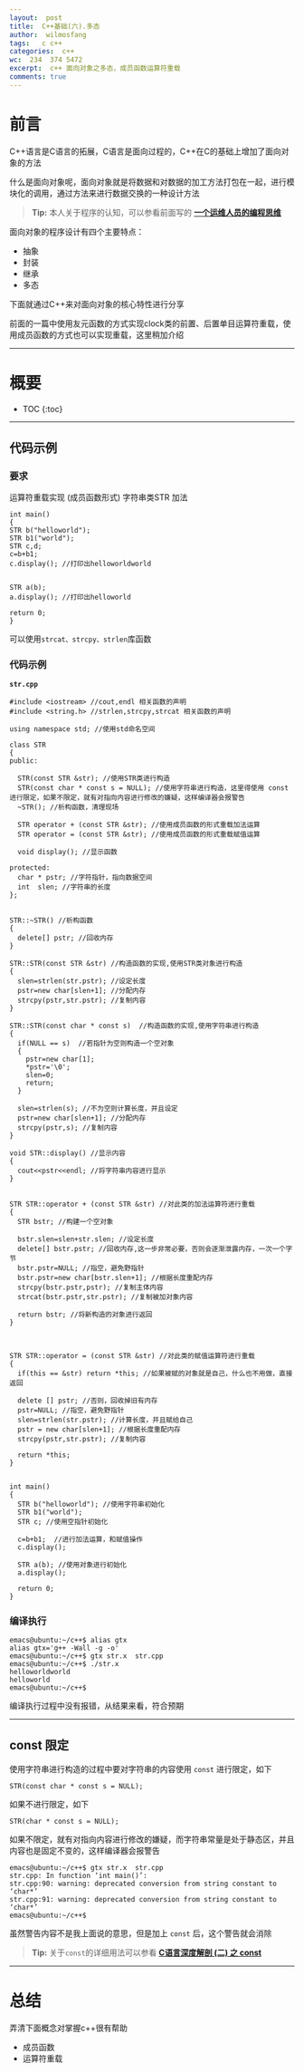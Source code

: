 ```yaml
---
layout:  post
title:  C++基础(六).多态
author:  wilmosfang
tags:   c c++
categories:  c++
wc:  234  374 5472 
excerpt:  c++ 面向对象之多态，成员函数运算符重载
comments: true
---
```



# 前言

C++语言是C语言的拓展，C语言是面向过程的，C++在C的基础上增加了面向对象的方法

什么是面向对象呢，面向对象就是将数据和对数据的加工方法打包在一起，进行模块化的调用，通过方法来进行数据交换的一种设计方法

> **Tip:** 本人关于程序的认知，可以参看前面写的 **[一个运维人员的编程思维][programming]**

面向对象的程序设计有四个主要特点：

* 抽象
* 封装
* 继承
* 多态

下面就通过C++来对面向对象的核心特性进行分享

前面的一篇中使用友元函数的方式实现clock类的前置、后置单目运算符重载，使用成员函数的方式也可以实现重载，这里稍加介绍

---



# 概要

* TOC
{:toc}

---


## 代码示例

### 要求

运算符重载实现 (成员函数形式)  字符串类STR 加法

~~~
int main()
{
STR b("helloworld");
STR b1("world");
STR c,d;
c=b+b1;
c.display(); //打印出helloworldworld

         
STR a(b);
a.display(); //打印出helloworld

return 0;
}
~~~

可以使用`strcat、strcpy、strlen`库函数


### 代码示例

**`str.cpp`**

~~~
#include <iostream> //cout,endl 相关函数的声明
#include <string.h> //strlen,strcpy,strcat 相关函数的声明

using namespace std; //使用std命名空间

class STR
{
public:

  STR(const STR &str); //使用STR类进行构造
  STR(const char * const s = NULL); //使用字符串进行构造，这里得使用 const 进行限定，如果不限定，就有对指向内容进行修改的嫌疑，这样编译器会报警告
  ~STR(); //析构函数，清理现场

  STR operator + (const STR &str); //使用成员函数的形式重载加法运算
  STR operator = (const STR &str); //使用成员函数的形式重载赋值运算

  void display(); //显示函数

protected:
  char * pstr; //字符指针，指向数据空间
  int  slen; //字符串的长度
};


STR::~STR() //析构函数
{
  delete[] pstr; //回收内存
}

STR::STR(const STR &str) //构造函数的实现,使用STR类对象进行构造
{
  slen=strlen(str.pstr); //设定长度
  pstr=new char[slen+1]; //分配内存
  strcpy(pstr,str.pstr); //复制内容
}

STR::STR(const char * const s)  //构造函数的实现,使用字符串进行构造
{
  if(NULL == s)  //若指针为空则构造一个空对象
  {
    pstr=new char[1];
    *pstr='\0';
    slen=0;
    return;
  }

  slen=strlen(s); //不为空则计算长度，并且设定
  pstr=new char[slen+1]; //分配内存
  strcpy(pstr,s); //复制内容
}

void STR::display() //显示内容
{
  cout<<pstr<<endl; //将字符串内容进行显示
}


STR STR::operator + (const STR &str) //对此类的加法运算符进行重载
{
  STR bstr; //构建一个空对象

  bstr.slen=slen+str.slen; //设定长度
  delete[] bstr.pstr; //回收内存,这一步非常必要，否则会逐渐泄露内存，一次一个字节
  bstr.pstr=NULL; //指空，避免野指针
  bstr.pstr=new char[bstr.slen+1]; //根据长度重配内存
  strcpy(bstr.pstr,pstr); //复制主体内容
  strcat(bstr.pstr,str.pstr); //复制被加对象内容

  return bstr; //将新构造的对象进行返回
}



STR STR::operator = (const STR &str) //对此类的赋值运算符进行重载
{
  if(this == &str) return *this; //如果被赋的对象就是自己，什么也不用做，直接返回
  
  delete [] pstr; //否则，回收掉旧有内存
  pstr=NULL; //指空，避免野指针
  slen=strlen(str.pstr); //计算长度，并且赋给自己
  pstr = new char[slen+1]; //根据长度重配内存
  strcpy(pstr,str.pstr); //复制内容
  
  return *this;
}


int main()
{
  STR b("helloworld"); //使用字符串初始化
  STR b1("world"); 
  STR c; //使用空指针初始化

  c=b+b1;  //进行加法运算，和赋值操作
  c.display(); 
  
  STR a(b); //使用对象进行初始化
  a.display(); 

  return 0;
}
~~~

### 编译执行

~~~
emacs@ubuntu:~/c++$ alias gtx
alias gtx='g++ -Wall -g -o'
emacs@ubuntu:~/c++$ gtx str.x  str.cpp
emacs@ubuntu:~/c++$ ./str.x 
helloworldworld
helloworld
emacs@ubuntu:~/c++$
~~~

编译执行过程中没有报错，从结果来看，符合预期


---

## const 限定

使用字符串进行构造的过程中要对字符串的内容使用 `const` 进行限定，如下

~~~
STR(const char * const s = NULL); 
~~~

如果不进行限定，如下

~~~
STR(char * const s = NULL); 
~~~

如果不限定，就有对指向内容进行修改的嫌疑，而字符串常量是处于静态区，并且内容也是固定不变的，这样编译器会报警告

~~~
emacs@ubuntu:~/c++$ gtx str.x  str.cpp
str.cpp: In function ‘int main()’:
str.cpp:90: warning: deprecated conversion from string constant to ‘char*’
str.cpp:91: warning: deprecated conversion from string constant to ‘char*’
emacs@ubuntu:~/c++$ 
~~~

虽然警告内容不是我上面说的意思，但是加上 `const` 后，这个警告就会消除


> **Tip:** 关于`const`的详细用法可以参看  **[C语言深度解剖 (二) 之 const][const]**

---

# 总结

弄清下面概念对掌握c++很有帮助

* 成员函数
* 运算符重载

[programming]:http://soft.dog/2016/04/07/thinking-of-programming/
[const]:http://soft.dog/2016/11/30/c-deep-02/#const
